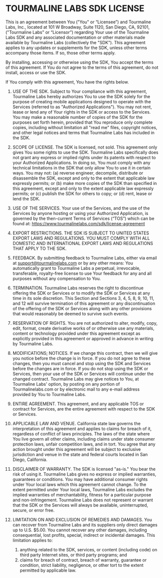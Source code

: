 # TOURMALINE LABS SDK LICENSE

This is an agreement between You ("You" or “Licensee”) and Tourmaline Labs, 
Inc., located at 101 W Broadway, Suite 1120, San Diego, CA, 92101, ("Tourmaline 
Labs" or “Licensor”) regarding Your use of the Tourmaline Labs SDK and any 
associated documentation or other materials made available by Tourmaline Labs 
(collectively the "SDK"). This agreement applies to any updates or supplements 
for the SDK, unless other terms accompany those items. If so, those other terms 
apply.

By installing, accessing or otherwise using the SDK, You accept the terms of 
this agreement. If You do not agree to the terms of this agreement, do not 
install, access or use the SDK.

If You comply with this agreement, You have the rights below.

1) USE OF THE SDK. Subject to Your compliance with this agreement, Tourmaline 
Labs hereby authorizes You to use the SDK solely for the purpose of creating 
mobile applications designed to operate with the Services (referred to as 
"Authorized Applications"). You may not rent, lease or lend any of Your rights 
in the SDK or access to the Services. You may make a reasonable number of copies
of the SDK for the purposes set forth herein, provided that You reproduce only
complete copies, including without limitation all "read me" files, copyright 
notices, and other legal notices and terms that Tourmaline Labs has included in 
the SDK.

2) SCOPE OF LICENSE. The SDK is licensed, not sold. This agreement only gives 
You some rights to use the SDK. Tourmaline Labs specifically does not grant any 
express or implied rights under its patents with respect to your Authorized 
Applications. In doing so, You must comply with any technical limitations in the
SDK that only allow You to use it in certain ways. You may not: (a) reverse 
engineer, decompile, distribute or disassemble the SDK, except and only to the 
extent that applicable law expressly permits; or (b) make more copies of the SDK
 than specified in this agreement, except and only to the extent applicable law 
 expressly permits; or (c) publish the SDK for others to copy; or (d) rent, 
 lease or lend the SDK.

3) USE OF THE SERVICES. Your use of the Services, and the use of the Services by
 anyone hosting or using your Authorized Application, is governed by the 
 then-current Terms of Services (“TOS”) which can be found at: 
 https://www.tourmalinelabs.com/sdk/license-agreement

4) EXPORT RESTRICTIONS. THE SDK IS SUBJECT TO UNITED STATES EXPORT LAWS AND 
REGULATIONS. YOU MUST COMPLY WITH ALL DOMESTIC AND INTERNATIONAL EXPORT LAWS 
AND REGULATIONS THAT APPLY TO THE SDK.

5) FEEDBACK. By submitting feedback to Tourmaline Labs, either via email at 
support@tourmalinelabs.com or by any other means: You automatically grant to 
Tourmaline Labs a perpetual, irrevocable, transferable, royalty-free license to 
use Your feedback for any and all purposes without any compensation to You.

6) TERMINATION. Tourmaline Labs reserves the right to discontinue offering the 
SDK or Services or to modify the SDK or Services at any time in its sole 
discretion. This Section and Sections 3, 4, 5, 8, 9, 10, 11, and 12 will survive
termination of this agreement or any discontinuation of the offering of the 
SDK or Services along with any other provisions that would reasonably be deemed
to survive such events.

7) RESERVATION OF RIGHTS. You are not authorized to alter, modify, copy, edit, 
format, create derivative works of or otherwise use any materials, content or 
technology provided under this agreement except as explicitly provided in this 
agreement or approved in advance in writing by Tourmaline Labs.

8) MODIFICATIONS; NOTICES. If we change this contract, then we will give you 
notice before the change is in force. If you do not agree to these changes, 
then you must cancel and stop using the SDK and Services before the changes are 
in force. If you do not stop using the SDK or Services, then your use of the SDK 
or Services will continue under the changed contract. Tourmaline Labs may give 
notices to You, at Tourmaline Labs' option, by posting on any portion of 
Tourmalinelabs.com or by electronic mail to any e-mail address provided by You 
to Tourmaline Labs.

9) ENTIRE AGREEMENT. This agreement, and any applicable TOS or contract for 
Services, are the entire agreement with respect to the SDK or Services.

10) APPLICABLE LAW AND VENUE. California state law governs the interpretation of
this agreement and applies to claims for breach of it, regardless of conflict of 
laws principles. The laws of the state where You live govern all other claims, 
including claims under state consumer protection laws, unfair competition laws, 
and in tort. You agree that any action brought under this agreement will be 
subject to exclusive jurisdiction and venue in the state and federal courts 
located in San Diego, California.

11) DISCLAIMER OF WARRANTY. The SDK is licensed "as-is." You bear the risk of 
using it. Tourmaline Labs gives no express or implied warranties, guarantees or 
conditions. You may have additional consumer rights under Your local laws which 
this agreement cannot change. To the extent permitted under Your local laws, 
Tourmaline Labs excludes the implied warranties of merchantability, fitness for 
a particular purpose and non-infringement. Tourmaline Labs does not represent or
warrant that the SDK or the Services will always be available, uninterrupted, 
secure, or error free.

12) LIMITATION ON AND EXCLUSION OF REMEDIES AND DAMAGES. You can recover from 
Tourmaline Labs and its suppliers only direct damages up to U.S. $5.00. You 
cannot recover any other damages, including consequential, lost profits, 
special, indirect or incidental damages. This limitation applies to:

    1) anything related to the SDK, services, or content (including code) on 
       third party Internet sites, or third party programs; and
    2) claims for breach of contract, breach of warranty, guarantee or 
       condition, strict liability, negligence, or other tort to the extent 
       permitted by applicable law.
